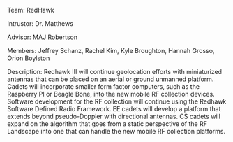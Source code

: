 Team: RedHawk

Intrustor: Dr. Matthews

Advisor: MAJ Robertson

Members: Jeffrey Schanz, Rachel Kim, Kyle Broughton, Hannah Grosso, Orion Boylston

Description: Redhawk III will continue geolocation efforts with miniaturized antennas that can be placed on an aerial or ground unmanned platform. Cadets will incorporate smaller form factor computers, such as the Raspberry PI or Beagle Bone, into the new mobile RF collection devices. Software development for the RF collection will continue using the Redhawk Software Defined Radio Framework. EE cadets will develop a platform that extends beyond pseudo-Doppler with directional antennas. CS cadets will expand on the algorithm that goes from a static perspective of the RF Landscape into one that can handle the new mobile RF collection platforms.
